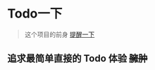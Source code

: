# Todo一下

> 这个项目的前身 [提醒一下](https://github.com/SterbenJ/SimpleNotification)

## 追求最简单直接的 Todo 体验 ~~臃肿~~